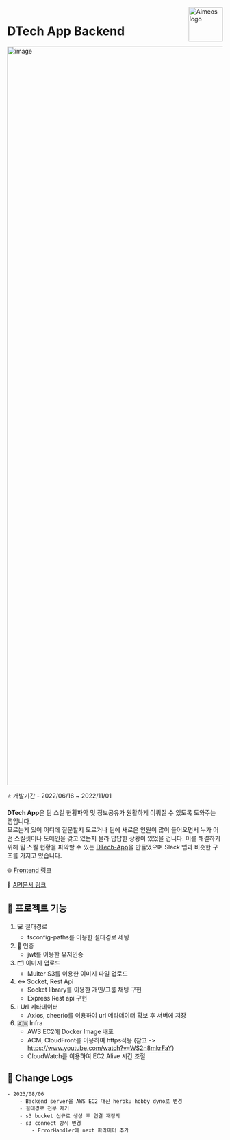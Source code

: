 <a href="https://dtech-app.vercel.app/">
    <img src="https://dcx-tech.s3.ap-northeast-2.amazonaws.com/chat/96eef3d803cc0f3318f93503b.png" alt="Aimeos logo" title="Aimeos" align="right" height="80" />
</a>

# DTech App Backend

<img width="1720" alt="image" src="https://user-images.githubusercontent.com/46738034/197947114-86c6a4a6-850e-4d4e-b45c-2da9984e942f.png">

<br/>

:star: 개발기간 - 2022/06/16 ~ 2022/11/01

**DTech App**은 팀 스킬 현황파악 및 정보공유가 원활하게 이뤄질 수 있도록 도와주는 앱입니다. <br/> 모르는게 있어 어디에 질문할지 모르거나 팀에 새로운 인원이 많이 들어오면서 누가 어떤 스킬셋이나 도메인을 갖고 있는지 몰라 답답한 상황이 있었을 겁니다. 이를 해결하기 위해 팀 스킬 현황을 파악할 수 있는 [DTech-App](https://dtech-app.vercel.app/)을 만들었으며 Slack 앱과 비슷한 구조를 가지고 있습니다.

🌐 <a href="https://github.com/biglol10/DTech_FE" target="_blank" rel="noopener noreferrer">Frontend 링크</a> <br/>

📄 <a href="https://documenter.getpostman.com/view/14863756/2s8YRjptSi" target="_blank" rel="noopener noreferrer">API문서 링크</a>

## 📝 프로젝트 기능

1. 💻 절대경로
   - tsconfig-paths를 이용한 절대경로 세팅
2. 🤖 인증
   - jwt를 이용한 유저인증
3. 🗂️ 이미지 업로드
   - Multer S3를 이용한 이미지 파일 업로드
4. ↔️ Socket, Rest Api
   - Socket library를 이용한 개인/그룹 채팅 구현
   - Express Rest api 구현
5. ℹ️ Url 메타데이터
   - Axios, cheerio를 이용하여 url 메타데이터 확보 후 서버에 저장
6. 🇦🇼 Infra
   - AWS EC2에 Docker Image 배포
   - ACM, CloudFront를 이용하여 https적용 (참고 -> https://www.youtube.com/watch?v=WS2n8mkrFaY)
   - CloudWatch를 이용하여 EC2 Alive 시간 조절

## 📝 Change Logs

    - 2023/08/06
    	- Backend server을 AWS EC2 대신 heroku hobby dyno로 변경
    	- 절대경로 전부 제거
    	- s3 bucket 신규로 생성 후 연결 재정의
    	- s3 connect 방식 변경
    		- ErrorHandler에 next 파라미터 추가
